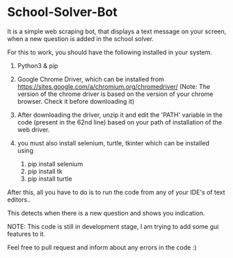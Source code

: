# School-Solver-Bot
It is a simple web scraping bot, that displays a text message on your screen, when a new question is added in the school solver.

For this to work, you should have the following installed in your system.

1) Python3 & pip

2) Google Chrome Driver, which can be installed from https://sites.google.com/a/chromium.org/chromedriver/ 
    (Note: The version of the chrome driver is based on the version of your chrome browser. Check it before downloading it)
    
3) After downloading the driver, unzip it and edit the 'PATH' variable in the code (present in the 62nd line) based on your path of installation of the web driver.

4) you must also install selenium, turtle, tkinter which can be installed using
    1) pip install selenium
    2) pip install tk
    3) pip install turtle

After this, all you have to do is to run the code from any of your IDE's of text editors..

This detects when there is a new question and shows you indication.

NOTE: This code is still in development stage, I am trying to add some gui features to it.

Feel free to pull request and inform about any errors in the code :)
